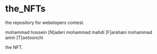 # the_NFTs
the repository for webelopers contest.

mohammad hossein [N]aderi
mohammad mahdi   [F]arahani
mohammad amin    [T]ootoonchi

the NFT.
